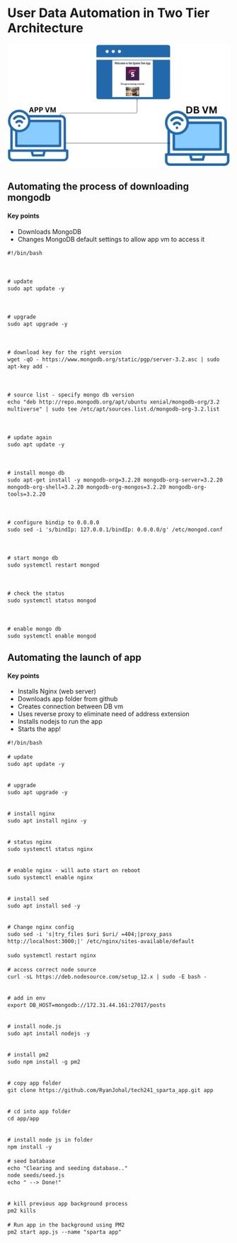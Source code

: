 # User Data Automation in Two Tier Architecture
![Alt text](<Screenshot 2023-07-21 124019.png>)


## Automating the process of downloading mongodb
#### Key points
- Downloads MongoDB
- Changes MongoDB default settings to allow app vm to access it
```
#!/bin/bash

 

# update
sudo apt update -y



# upgrade
sudo apt upgrade -y

 

# download key for the right version
wget -qO - https://www.mongodb.org/static/pgp/server-3.2.asc | sudo apt-key add -

 

# source list - specify mongo db version
echo "deb http://repo.mongodb.org/apt/ubuntu xenial/mongodb-org/3.2 multiverse" | sudo tee /etc/apt/sources.list.d/mongodb-org-3.2.list

 

# update again
sudo apt update -y

 

# install mongo db
sudo apt-get install -y mongodb-org=3.2.20 mongodb-org-server=3.2.20 mongodb-org-shell=3.2.20 mongodb-org-mongos=3.2.20 mongodb-org-tools=3.2.20

 

# configure bindip to 0.0.0.0
sudo sed -i 's/bindIp: 127.0.0.1/bindIp: 0.0.0.0/g' /etc/mongod.conf

 

# start mongo db
sudo systemctl restart mongod

 

# check the status
sudo systemctl status mongod

 

# enable mongo db
sudo systemctl enable mongod

```

## Automating the launch of app
#### Key points
- Installs Nginx (web server)
- Downloads app folder from github
- Creates connection between DB vm
- Uses reverse proxy to eliminate need of address extension
- Installs nodejs to run the app
- Starts the app!
```
#!/bin/bash

# update
sudo apt update -y


# upgrade
sudo apt upgrade -y


# install nginx
sudo apt install nginx -y


# status nginx
sudo systemctl status nginx


# enable nginx - will auto start on reboot
sudo systemctl enable nginx


# install sed
sudo apt install sed -y


# Change nginx config
sudo sed -i 's|try_files $uri $uri/ =404;|proxy_pass http://localhost:3000;|' /etc/nginx/sites-available/default

sudo systemctl restart nginx

# access correct node source
curl -sL https://deb.nodesource.com/setup_12.x | sudo -E bash -


# add in env
export DB_HOST=mongodb://172.31.44.161:27017/posts


# install node.js
sudo apt install nodejs -y


# install pm2
sudo npm install -g pm2


# copy app folder
git clone https://github.com/RyanJohal/tech241_sparta_app.git app


# cd into app folder
cd app/app


# install node js in folder
npm install -y

# seed batabase
echo "Clearing and seeding database.."
node seeds/seed.js
echo " --> Done!"
 

# kill previous app background process
pm2 kills

# Run app in the background using PM2
pm2 start app.js --name "sparta app"



```